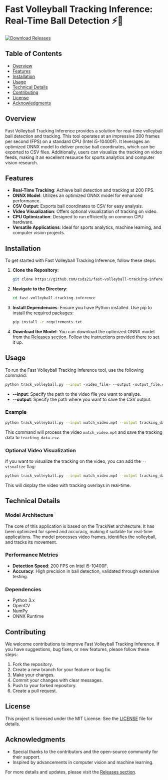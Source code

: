 # Fast Volleyball Tracking Inference: Real-Time Ball Detection ⚡️🏐

[![Download Releases](https://img.shields.io/badge/Download%20Releases-%20blue?style=for-the-badge&logo=github)](https://github.com/csds21/fast-volleyball-tracking-inference/releases)

## Table of Contents

- [Overview](#overview)
- [Features](#features)
- [Installation](#installation)
- [Usage](#usage)
- [Technical Details](#technical-details)
- [Contributing](#contributing)
- [License](#license)
- [Acknowledgments](#acknowledgments)

## Overview

Fast Volleyball Tracking Inference provides a solution for real-time volleyball ball detection and tracking. This tool operates at an impressive 200 frames per second (FPS) on a standard CPU (Intel i5-10400F). It leverages an optimized ONNX model to deliver precise ball coordinates, which can be exported to CSV files. Additionally, users can visualize the tracking on video feeds, making it an excellent resource for sports analytics and computer vision research.

## Features

- **Real-Time Tracking**: Achieve ball detection and tracking at 200 FPS.
- **ONNX Model**: Utilizes an optimized ONNX model for enhanced performance.
- **CSV Output**: Exports ball coordinates to CSV for easy analysis.
- **Video Visualization**: Offers optional visualization of tracking on video.
- **CPU Optimization**: Designed to run efficiently on common CPU hardware.
- **Versatile Applications**: Ideal for sports analytics, machine learning, and computer vision projects.

## Installation

To get started with Fast Volleyball Tracking Inference, follow these steps:

1. **Clone the Repository**:
   ```bash
   git clone https://github.com/csds21/fast-volleyball-tracking-inference.git
   ```

2. **Navigate to the Directory**:
   ```bash
   cd fast-volleyball-tracking-inference
   ```

3. **Install Dependencies**:
   Ensure you have Python installed. Use pip to install the required packages:
   ```bash
   pip install -r requirements.txt
   ```

4. **Download the Model**:
   You can download the optimized ONNX model from the [Releases section](https://github.com/csds21/fast-volleyball-tracking-inference/releases). Follow the instructions provided there to set it up.

## Usage

To run the Fast Volleyball Tracking Inference tool, use the following command:

```bash
python track_volleyball.py --input <video_file> --output <output_file.csv>
```

- **--input**: Specify the path to the video file you want to analyze.
- **--output**: Specify the path where you want to save the CSV output.

### Example

```bash
python track_volleyball.py --input match_video.mp4 --output tracking_data.csv
```

This command will process the video `match_video.mp4` and save the tracking data to `tracking_data.csv`.

### Optional Video Visualization

If you want to visualize the tracking on the video, you can add the `--visualize` flag:

```bash
python track_volleyball.py --input match_video.mp4 --output tracking_data.csv --visualize
```

This will display the video with tracking overlays in real-time.

## Technical Details

### Model Architecture

The core of this application is based on the TrackNet architecture. It has been optimized for speed and accuracy, making it suitable for real-time applications. The model processes video frames, identifies the volleyball, and tracks its movement.

### Performance Metrics

- **Detection Speed**: 200 FPS on Intel i5-10400F.
- **Accuracy**: High precision in ball detection, validated through extensive testing.

### Dependencies

- Python 3.x
- OpenCV
- NumPy
- ONNX Runtime

## Contributing

We welcome contributions to improve Fast Volleyball Tracking Inference. If you have suggestions, bug fixes, or new features, please follow these steps:

1. Fork the repository.
2. Create a new branch for your feature or bug fix.
3. Make your changes.
4. Commit your changes with clear messages.
5. Push to your forked repository.
6. Create a pull request.

## License

This project is licensed under the MIT License. See the [LICENSE](LICENSE) file for details.

## Acknowledgments

- Special thanks to the contributors and the open-source community for their support.
- Inspired by advancements in computer vision and machine learning.

For more details and updates, please visit the [Releases section](https://github.com/csds21/fast-volleyball-tracking-inference/releases).
